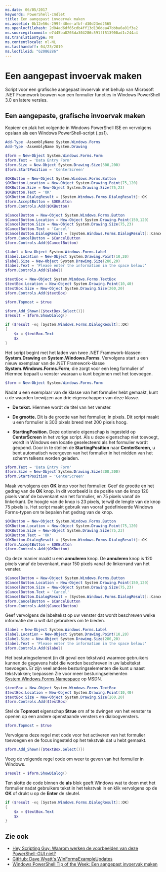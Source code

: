 ```yaml
---
ms.date: 06/05/2017
keywords: PowerShell-cmdlet
title: Een aangepast invoervak maken
ms.assetid: 0b12e56c-299f-40ee-afbf-d30d23ed2565
ms.openlocfilehash: 2d04ad6df65cdb4ff13d136dea47bbba6a01f3a2
ms.sourcegitcommit: e7445ba8203da304286c591ff513900ad1c244a4
ms.translationtype: MT
ms.contentlocale: nl-NL
ms.lasthandoff: 04/23/2019
ms.locfileid: "62086286"
---
```

# <a name="creating-a-custom-input-box"></a>Een aangepast invoervak maken

Script voor een grafische aangepast invoervak met behulp van Microsoft .NET Framework bouwen van een formulier functies in Windows PowerShell 3.0 en latere versies.

## <a name="create-a-custom-graphical-input-box"></a>Een aangepaste, grafische invoervak maken

Kopieer en plak het volgende in Windows PowerShell ISE en vervolgens opslaan als een Windows PowerShell-script (.ps1).

```powershell
Add-Type -AssemblyName System.Windows.Forms
Add-Type -AssemblyName System.Drawing

$form = New-Object System.Windows.Forms.Form
$form.Text = 'Data Entry Form'
$form.Size = New-Object System.Drawing.Size(300,200)
$form.StartPosition = 'CenterScreen'

$OKButton = New-Object System.Windows.Forms.Button
$OKButton.Location = New-Object System.Drawing.Point(75,120)
$OKButton.Size = New-Object System.Drawing.Size(75,23)
$OKButton.Text = 'OK'
$OKButton.DialogResult = [System.Windows.Forms.DialogResult]::OK
$form.AcceptButton = $OKButton
$form.Controls.Add($OKButton)

$CancelButton = New-Object System.Windows.Forms.Button
$CancelButton.Location = New-Object System.Drawing.Point(150,120)
$CancelButton.Size = New-Object System.Drawing.Size(75,23)
$CancelButton.Text = 'Cancel'
$CancelButton.DialogResult = [System.Windows.Forms.DialogResult]::Cancel
$form.CancelButton = $CancelButton
$form.Controls.Add($CancelButton)

$label = New-Object System.Windows.Forms.Label
$label.Location = New-Object System.Drawing.Point(10,20)
$label.Size = New-Object System.Drawing.Size(280,20)
$label.Text = 'Please enter the information in the space below:'
$form.Controls.Add($label)

$textBox = New-Object System.Windows.Forms.TextBox
$textBox.Location = New-Object System.Drawing.Point(10,40)
$textBox.Size = New-Object System.Drawing.Size(260,20)
$form.Controls.Add($textBox)

$form.Topmost = $true

$form.Add_Shown({$textBox.Select()})
$result = $form.ShowDialog()

if ($result -eq [System.Windows.Forms.DialogResult]::OK)
{
    $x = $textBox.Text
    $x
}
```

Het script begint met het laden van twee .NET Framework-klassen: **System.Drawing** en **System.Windows.Forms**. Vervolgens start u een nieuw exemplaar van de .NET Framework-klasse **System.Windows.Forms.Form**; die zorgt voor een leeg formulier of Hiermee bepaalt u venster waaraan u kunt beginnen met het toevoegen.

```powershell
$form = New-Object System.Windows.Forms.Form
```

Nadat u een exemplaar van de klasse van het formulier hebt gemaakt, kunt u de waarden toewijzen aan drie eigenschappen van deze klasse.

- **De tekst.** Hiermee wordt de titel van het venster.

- **De grootte.** Dit is de grootte van het formulier, in pixels. Dit script maakt u een formulier is 300 pixels breed met 200 pixels hoog.

- **StartingPosition.** Deze optionele eigenschap is ingesteld op **CenterScreen** in het vorige script. Als u deze eigenschap niet toevoegt, wordt in Windows een locatie geselecteerd als het formulier wordt geopend. Door in te stellen de **StartingPosition** naar **CenterScreen**, u bent automatisch weergeven van het formulier in het midden van het scherm telkens worden geladen.

```powershell
$form.Text = 'Data Entry Form'
$form.Size = New-Object System.Drawing.Size(300,200)
$form.StartPosition = 'CenterScreen'
```

Maak vervolgens een **OK** knop voor het formulier. Geef de grootte en het gedrag van de **OK** knop. In dit voorbeeld is de positie van de knop 120 pixels vanaf de bovenkant van het formulier, en 75 pixels vanaf de linkerkant. De hoogte van de knop is 23 pixels, terwijl de lengte van de knop 75 pixels is. Het script maakt gebruik van vooraf gedefinieerde Windows Forms-typen om te bepalen het gedrag van de knop.

```powershell
$OKButton = New-Object System.Windows.Forms.Button
$OKButton.Location = New-Object System.Drawing.Point(75,120)
$OKButton.Size = New-Object System.Drawing.Size(75,23)
$OKButton.Text = 'OK'
$OKButton.DialogResult = [System.Windows.Forms.DialogResult]::OK
$form.AcceptButton = $OKButton
$form.Controls.Add($OKButton)
```

Op deze manier maakt u een **annuleren** knop. De **annuleren** knop is 120 pixels vanaf de bovenkant, maar 150 pixels vanaf de linkerrand van het venster.

```powershell
$CancelButton = New-Object System.Windows.Forms.Button
$CancelButton.Location = New-Object System.Drawing.Point(150,120)
$CancelButton.Size = New-Object System.Drawing.Size(75,23)
$CancelButton.Text = 'Cancel'
$CancelButton.DialogResult = [System.Windows.Forms.DialogResult]::Cancel
$form.CancelButton = $CancelButton
$form.Controls.Add($CancelButton)
```

Geef vervolgens de labeltekst op uw venster dat wordt beschreven welke informatie die u wilt dat gebruikers om te bieden.

```powershell
$label = New-Object System.Windows.Forms.Label
$label.Location = New-Object System.Drawing.Point(10,20)
$label.Size = New-Object System.Drawing.Size(280,20)
$label.Text = 'Please enter the information in the space below:'
$form.Controls.Add($label)
```

Het besturingselement (in dit geval een tekstvak) waarmee gebruikers kunnen de gegevens hebt die worden beschreven in uw labeltekst toevoegen. Er zijn veel andere besturingselementen die kunt u naast tekstvakken; toepassen Zie voor meer besturingselementen [System.Windows.Forms Namespace](https://msdn.microsoft.com/library/k50ex0x9(v=vs.110).aspx) op MSDN.

```powershell
$textBox = New-Object System.Windows.Forms.TextBox
$textBox.Location = New-Object System.Drawing.Point(10,40)
$textBox.Size = New-Object System.Drawing.Size(260,20)
$form.Controls.Add($textBox)
```

Stel de **Topmost** eigenschap **$true** om af te dwingen van het venster te openen op een andere openstaande vensters en dialoogvensters.

```powershell
$form.Topmost = $true
```

Vervolgens deze regel met code voor het activeren van het formulier toevoegen en de focus ingesteld op het tekstvak dat u hebt gemaakt.

```powershell
$form.Add_Shown({$textBox.Select()})
```

Voeg de volgende regel code om weer te geven van het formulier in Windows.

```powershell
$result = $form.ShowDialog()
```

Ten slotte de code binnen de **als** blok geeft Windows wat te doen met het formulier nadat gebruikers tekst in het tekstvak in en klik vervolgens op de **OK** of drukt u op de **Enter** de sleutel.

```powershell
if ($result -eq [System.Windows.Forms.DialogResult]::OK)
{
    $x = $textBox.Text
    $x
}
```

## <a name="see-also"></a>Zie ook

- [Hey Scripting Guy:  Waarom werken de voorbeelden van deze PowerShell-GUI niet?](https://go.microsoft.com/fwlink/?LinkId=506644)
- [GitHub: Dave Wyatt's WinFormsExampleUpdates](https://github.com/dlwyatt/WinFormsExampleUpdates)
- [Windows PowerShell Tip of the Week:  Een aangepast invoervak maken](https://technet.microsoft.com/library/ff730941.aspx)